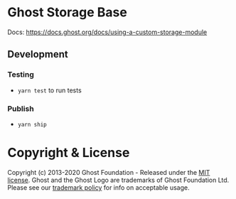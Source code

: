 # Ghost Storage Base

Docs: https://docs.ghost.org/docs/using-a-custom-storage-module

## Development

### Testing

- `yarn test` to run tests

### Publish

- `yarn ship`

# Copyright & License

Copyright (c) 2013-2020 Ghost Foundation - Released under the [MIT license](LICENSE). Ghost and the Ghost Logo are trademarks of Ghost Foundation Ltd. Please see our [trademark policy](https://ghost.org/trademark/) for info on acceptable usage.
